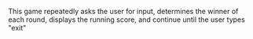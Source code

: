 This game repeatedly asks the user for input, determines the
winner of each round, displays the running score, and continue until the user types "exit"